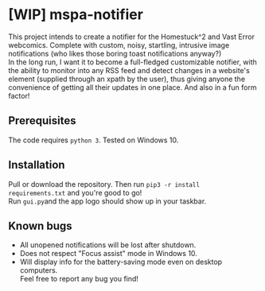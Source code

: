# [WIP] mspa-notifier
This project intends to create a notifier for the Homestuck^2 and Vast Error webcomics. Complete with custom, noisy, startling, intrusive image notifications (who likes those boring toast notifications anyway?)\
In the long run, I want it to become a full-fledged customizable notifier, with the ability to monitor into any RSS feed and detect changes in a website's element (supplied through an xpath by the user), thus giving anyone the convenience of getting all their updates in one place. And also in a fun form factor!
## Prerequisites
The code requires `python 3`.
Tested on Windows 10.

## Installation
Pull or download the repository. Then run `pip3 -r install requirements.txt` and you're good to go!\
Run `gui.py`and the app logo should show up in your taskbar.

## Known bugs
* All unopened notifications will be lost after shutdown.
* Does not respect "Focus assist" mode in Windows 10.
* Will display info for the battery-saving mode even on desktop computers.\
Feel free to report any bug you find!
